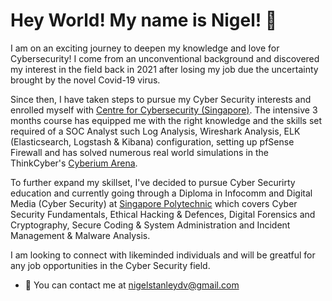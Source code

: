 # Hey World! My name is Nigel! 👋 

I am on an exciting journey to deepen my knowledge and love for Cybersecurity! I come from an unconventional background and discovered my interest in the field back in 2021 after losing my job due the uncertainty brought by the novel Covid-19 virus.

Since then, I have taken steps to pursue my Cyber Security interests and enrolled myself with [Centre for Cybersecurity (Singapore)](https://www.centreforcybersecurity.com/). The intensive 3 months course has equipped me with the right knowledge and the skills set required of a SOC Analyst such Log Analysis, Wireshark Analysis, ELK (Elasticsearch, Logstash & Kibana) configuration, setting up pfSense Firewall and has solved numerous real world simulations in the ThinkCyber's [Cyberium Arena](https://www.thinkcyber.co.il/).

To further expand my skillset, I've decided to pursue Cyber Securirty education and currently going through a Diploma in Infocomm and Digital Media (Cyber Security) at [Singapore Polytechnic](https://www.sp.edu.sg/pace/courses/course-type/part-time-and-post-diplomas/diploma-in-infocomm-and-digital-media-(cyber-security)) which covers Cyber Security Fundamentals, Ethical Hacking & Defences, Digital Forensics and Cryptography, Secure Coding & System Administration and Incident Management & Malware Analysis.

I am looking to connect with likeminded individuals and will be greatful for any job opportunities in the Cyber Security field.

- 📧 You can contact me at nigelstanleydv@gmail.com



